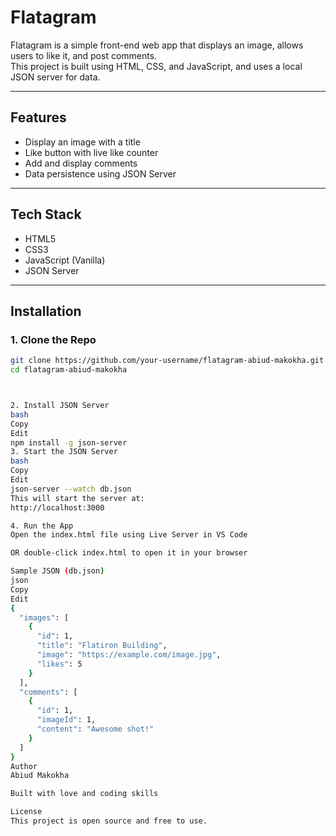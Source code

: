 # Flatagram

Flatagram is a simple front-end web app that displays an image, allows users to like it, and post comments.  
This project is built using HTML, CSS, and JavaScript, and uses a local JSON server for data.

---

## Features

- Display an image with a title  
- Like button with live like counter  
- Add and display comments  
- Data persistence using JSON Server

---

## Tech Stack

- HTML5  
- CSS3  
- JavaScript (Vanilla)  
- JSON Server

---

## Installation

### 1. Clone the Repo

```bash
git clone https://github.com/your-username/flatagram-abiud-makokha.git
cd flatagram-abiud-makokha



2. Install JSON Server
bash
Copy
Edit
npm install -g json-server
3. Start the JSON Server
bash
Copy
Edit
json-server --watch db.json
This will start the server at:
http://localhost:3000

4. Run the App
Open the index.html file using Live Server in VS Code

OR double-click index.html to open it in your browser

Sample JSON (db.json)
json
Copy
Edit
{
  "images": [
    {
      "id": 1,
      "title": "Flatiron Building",
      "image": "https://example.com/image.jpg",
      "likes": 5
    }
  ],
  "comments": [
    {
      "id": 1,
      "imageId": 1,
      "content": "Awesome shot!"
    }
  ]
}
Author
Abiud Makokha

Built with love and coding skills

License
This project is open source and free to use.